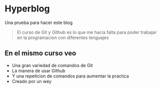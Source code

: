 # Hyperblog 
Una prueba para hacer este blog 
> El curso de Git y Github es lo que me hacía falta para poder trabajar en la programacion con diferentes lenguajes

## En el mismo curso veo 
* Una gran variedad de comandos de Git
* La manera de usar Github
* Y una repeticion de comandos para aumentar la practica
* Creado por un wey
